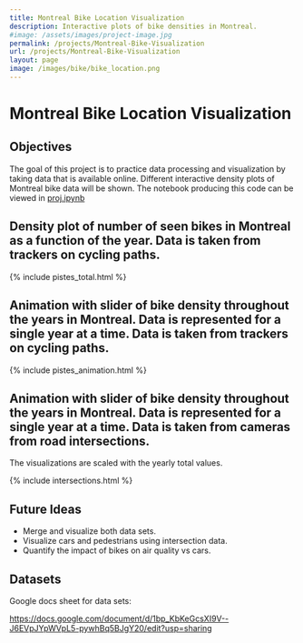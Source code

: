 ```yaml
---
title: Montreal Bike Location Visualization
description: Interactive plots of bike densities in Montreal.
#image: /assets/images/project-image.jpg
permalink: /projects/Montreal-Bike-Visualization
url: /projects/Montreal-Bike-Visualization
layout: page
image: /images/bike/bike_location.png
---
```

# Montreal Bike Location Visualization

## Objectives 

The goal of this project is to practice data processing and visualization by taking data that is available online. Different interactive density plots of Montreal bike data will be shown. The notebook producing this code can be viewed in [proj.ipynb](https://github.com/alexandrekhoury/alexandrekhoury.github.io/blob/9a534b1d8311803dac4aa03c0a171da3a4da885b/projects/Montreal-Bike-Visualization/proj.ipynb)

## Density plot of number of seen bikes in Montreal as a function of the year. Data is taken from trackers on cycling paths.

{% include pistes_total.html %}

## Animation with slider of bike density throughout the years in Montreal. Data is represented for a single year at a time. Data is taken from trackers on cycling paths.

{% include pistes_animation.html %}

## Animation with slider of bike density throughout the years in Montreal. Data is represented for a single year at a time. Data is taken from cameras from road intersections.

The visualizations are scaled with the yearly total values.

{% include intersections.html %}

## Future Ideas

- Merge and visualize both data sets. 
- Visualize cars and pedestrians using intersection data.
- Quantify the impact of bikes on air quality vs cars.

## Datasets

Google docs sheet for data sets: 

https://docs.google.com/document/d/1bp_KbKeGcsXI9V--J6EVpJYpWVpL5-pywhBq5BJgY20/edit?usp=sharing

